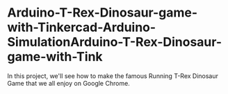 # Arduino-T-Rex-Dinosaur-game-with-Tinkercad-Arduino-SimulationArduino-T-Rex-Dinosaur-game-with-Tink
In this project, we'll see how to make the famous Running T-Rex Dinosaur Game that we all enjoy on Google Chrome.
